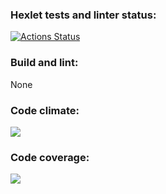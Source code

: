 ### Hexlet tests and linter status:
[![Actions Status](https://github.com/artemBeletzky/python-project-50/workflows/hexlet-check/badge.svg)](https://github.com/artemBeletzky/python-project-50/actions)

### Build and lint:
None

### Code climate: 
<a href="https://codeclimate.com/github/artemBeletzky/python-project-50/maintainability"><img src="https://api.codeclimate.com/v1/badges/f91d91ac1599e8defe33/maintainability" /></a>

### Code coverage:
<a href="https://codeclimate.com/github/artemBeletzky/python-project-50/test_coverage"><img src="https://api.codeclimate.com/v1/badges/f91d91ac1599e8defe33/test_coverage" /></a>